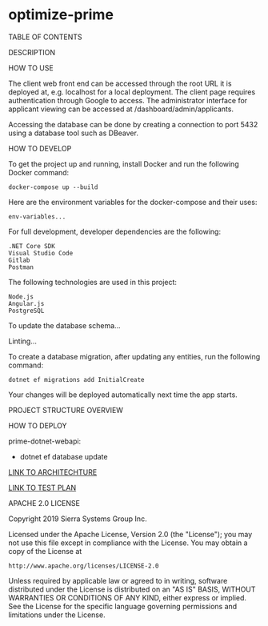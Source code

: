 # optimize-prime

TABLE OF CONTENTS


DESCRIPTION


HOW TO USE

The client web front end can be accessed through the root URL it is 
deployed at, e.g. localhost for a local deployment. The client page
requires authentication through Google to access. The administrator 
interface for applicant viewing can be accessed at 
/dashboard/admin/applicants. 

Accessing the database can be done by creating a connection to port 
5432 using a database tool such as DBeaver.

HOW TO DEVELOP

To get the project up and running, install Docker and run the following
Docker command:

	docker-compose up --build
	
Here are the environment variables for the docker-compose and their uses:

	env-variables...
	
For full development, developer dependencies are the following:

	.NET Core SDK
	Visual Studio Code
	Gitlab
	Postman

The following technologies are used in this project:
	
	Node.js
	Angular.js
	PostgreSQL
	
To update the database schema...

Linting...

To create a database migration, after updating any entities, 
run the following command:

	dotnet ef migrations add InitialCreate
	
Your changes will be deployed automatically next time the app starts.

PROJECT STRUCTURE OVERVIEW


HOW TO DEPLOY

prime-dotnet-webapi:

- dotnet ef database update

[LINK TO ARCHITECHTURE](.documentation/Architecture.MD)


[LINK TO TEST PLAN](.documentation/TestPlan.MD)



APACHE 2.0 LICENSE

Copyright 2019 Sierra Systems Group Inc.

Licensed under the Apache License, Version 2.0 (the "License");
you may not use this file except in compliance with the License.
You may obtain a copy of the License at

    http://www.apache.org/licenses/LICENSE-2.0

Unless required by applicable law or agreed to in writing, software
distributed under the License is distributed on an "AS IS" BASIS,
WITHOUT WARRANTIES OR CONDITIONS OF ANY KIND, either express or implied.
See the License for the specific language governing permissions and
limitations under the License.